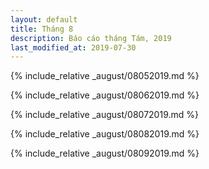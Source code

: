 ```yaml
---
layout: default
title: Tháng 8
description: Báo cáo tháng Tám, 2019
last_modified_at: 2019-07-30
---
```


{% include_relative _august/08052019.md %}

{% include_relative _august/08062019.md %}

{% include_relative _august/08072019.md %}

{% include_relative _august/08082019.md %}

{% include_relative _august/08092019.md %}
